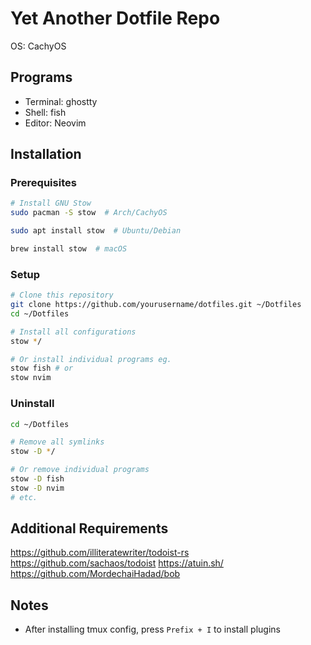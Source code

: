 # Yet Another Dotfile Repo

OS: CachyOS

## Programs

- Terminal: ghostty
- Shell: fish
- Editor: Neovim

## Installation

### Prerequisites

```bash
# Install GNU Stow
sudo pacman -S stow  # Arch/CachyOS

sudo apt install stow  # Ubuntu/Debian

brew install stow  # macOS
```

### Setup

```bash
# Clone this repository
git clone https://github.com/yourusername/dotfiles.git ~/Dotfiles
cd ~/Dotfiles

# Install all configurations
stow */

# Or install individual programs eg.
stow fish # or
stow nvim
```

### Uninstall

```bash
cd ~/Dotfiles

# Remove all symlinks
stow -D */

# Or remove individual programs
stow -D fish
stow -D nvim
# etc.
```

## Additional Requirements
<https://github.com/illiteratewriter/todoist-rs>
<https://github.com/sachaos/todoist>
<https://atuin.sh/>
<https://github.com/MordechaiHadad/bob>

## Notes

- After installing tmux config, press `Prefix + I` to install plugins
